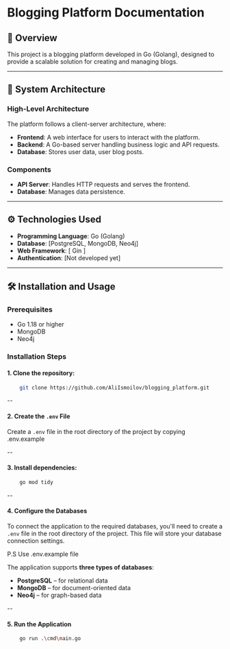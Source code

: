 # Blogging Platform Documentation

## 📘 Overview

This project is a blogging platform developed in Go (Golang), designed to provide a scalable 
solution for creating and managing blogs.

---

## 🧱 System Architecture

### High-Level Architecture

The platform follows a client-server architecture, where:

- **Frontend**: A web interface for users to interact with the platform.
- **Backend**: A Go-based server handling business logic and API requests.
- **Database**: Stores user data, user blog posts.

### Components

- **API Server**: Handles HTTP requests and serves the frontend.
- **Database**: Manages data persistence.

---

## ⚙️ Technologies Used

- **Programming Language**: Go (Golang)
- **Database**: [PostgreSQL, MongoDB, Neo4j]
- **Web Framework**: [ Gin ]
- **Authentication**: [Not developed yet]

---

## 🛠️ Installation and Usage

### Prerequisites

- Go 1.18 or higher
- MongoDB
- Neo4j

### Installation Steps

#### 1. Clone the repository:

```bash
    git clone https://github.com/AliIsmoilov/blogging_platform.git
```

--

#### 2. Create the `.env` File
Create a `.env` file in the root directory of the project by copying .env.example

--

####  3. Install dependencies:

```bash
    go mod tidy
```

--

#### 4. Configure the Databases
To connect the application to the required databases, you'll need to create a `.env` file in the root directory of the project. This file will store your database connection settings.

P.S Use .env.example file

The application supports **three types of databases**:

- **PostgreSQL** – for relational data
- **MongoDB** – for document-oriented data
- **Neo4j** – for graph-based data

--

#### 5. Run the Application
```bash
    go run .\cmd\main.go
```